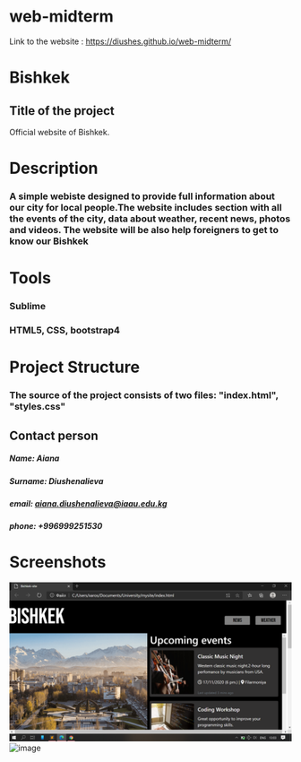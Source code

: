 # web-midterm

Link to the website :
https://diushes.github.io/web-midterm/

# Bishkek

## Title of the project
Official website of Bishkek.

# Description
### A simple webiste designed to provide full information about our city for local people.The website includes section with all the events of the city, data about weather, recent news, photos and videos. The website will be also help foreigners to get to know our Bishkek

# Tools 
### Sublime 
### HTML5, CSS, bootstrap4

# Project Structure
### The source of the project consists of two files: "index.html", "styles.css"


## Contact person
##### Name: Aiana
##### Surname: Diushenalieva
##### email: aiana.diushenalieva@iaau.edu.kg
##### phone: +996999251530

# Screenshots
![image](Screenshots/pic1.png)
![image](https://github.com/diushes/web-midterm/blob/main/Screenshots/%D0%A1%D0%BD%D0%B8%D0%BC%D0%BE%D0%BA%20%D1%8D%D0%BA%D1%80%D0%B0%D0%BD%D0%B0%20(36).png)
